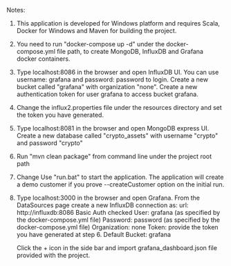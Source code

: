 Notes: 

1. This application is developed for Windows platform and requires Scala, Docker for Windows and Maven for building the project.
2. You need to run "docker-compose up -d" under the docker-compose.yml file path, to create MongoDB, InfluxDB and Grafana docker containers.
3. Type localhost:8086 in the browser and open InfluxDB UI. You can use username: grafana and password: password to login. 
Create a new bucket called "grafana" with organization "none". Create a new authentication token for user grafana to access bucket grafana.
4. Change the influx2.properties file under the resources directory and set the token you have generated.
5. Type localhost:8081 in the browser and open MongoDB express UI. Create a new database called "crypto_assets" with username "crypto" and password "crypto"
6. Run "mvn clean package" from command line under the project root path
7. Change Use "run.bat" to start the application. The application will create a demo customer if you prove --createCustomer option on the initial run. 
8. Type localhost:3000 in the browser and open Grafana. From the DataSources page create a new InfluxDB connection as:
    url: http://influxdb:8086 
    Basic Auth checked
    User: grafana (as specified by the docker-compose.yml file)
    Password: password (as specified by the docker-compose.yml file)
    Organization: none
    Token: provide the token you have generated at step 6.
    Default Bucket: grafana
    
    Click the + icon in the side bar and import grafana_dashboard.json file provided with the project.    
